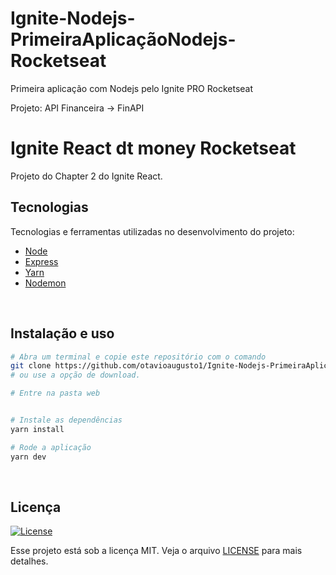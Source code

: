 # Ignite-Nodejs-PrimeiraAplicaçãoNodejs-Rocketseat
 Primeira aplicação com Nodejs pelo Ignite PRO Rocketseat

Projeto: API Financeira -> FinAPI
# Ignite React dt money Rocketseat
 Projeto do Chapter 2 do Ignite React.
 
 ## Tecnologias

Tecnologias e ferramentas utilizadas no desenvolvimento do projeto:

- [Node](https://nodejs.org/en/)
- [Express](https://expressjs.com/pt-br/)
- [Yarn](https://yarnpkg.com/)
- [Nodemon](https://www.npmjs.com/package/nodemon)

<br>

## Instalação e uso

```bash
# Abra um terminal e copie este repositório com o comando
git clone https://github.com/otavioaugusto1/Ignite-Nodejs-PrimeiraAplicacaoNodejs-Rocketseat.git
# ou use a opção de download.

# Entre na pasta web  


# Instale as dependências
yarn install

# Rode a aplicação
yarn dev
```

<br>


## Licença
<a href="https://opensource.org/licenses/MIT">
    <img alt="License" src="https://img.shields.io/badge/license-MIT-ff512f?style=flat-square">
</a>

<br>

Esse projeto está sob a licença MIT. Veja o arquivo [LICENSE](/LICENSE) para mais detalhes.
